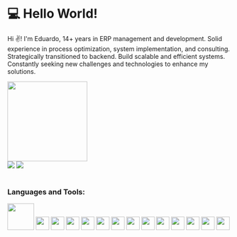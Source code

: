 # 💻 Hello World!
<p>

Hi ✌️! I'm Eduardo, 14+ years in ERP management and development. Solid experience in process optimization, system implementation, and consulting. Strategically transitioned to backend. Build scalable and efficient systems. Constantly seeking new challenges and technologies to enhance my solutions.
  
</p>
  

<div align:"center">
  <a href="https://github.com/EduPacheco1">
  <img loading="lazy" height="180em" src="https://github-readme-stats.vercel.app/api/top-langs/?username=EduPacheco1&layout=compact&langs_count=7&theme=dracula"/>
</div>

<div>
  <a href="https://www.linkedin.com/in/eduardo-pacheco-a9b64293/" target="_blank"><img loading="lazy" src="https://img.shields.io/badge/-LinkedIn-%230077B5?style=for-the-badge&logo=linkedin&logoColor=white" target="_blank"></a> 
  <a href = "mailto:edu.pacheco.carvalho@gmail.com"><img loading="lazy" src="https://img.shields.io/badge/Gmail-D14836?style=for-the-badge&logo=gmail&logoColor=white" target="_blank"></a>
</div>  
</br>
<div>
  <h3>Languages and Tools:</h3>
    <img src="https://cdn.jsdelivr.net/gh/devicons/devicon/icons/java/java-original-wordmark.svg" width="60" height="60"/>
    <img src="https://cdn.jsdelivr.net/gh/devicons/devicon/icons/spring/spring-original.svg" width="30" height="30"/> 
    <img src="https://cdn.jsdelivr.net/gh/devicons/devicon/icons/postgresql/postgresql-original-wordmark.svg" width="30" height="30"/>
    <img src="https://cdn.jsdelivr.net/gh/devicons/devicon/icons/mongodb/mongodb-original-wordmark.svg" width="30" height="30"/>
    <img src="https://cdn.jsdelivr.net/gh/devicons/devicon/icons/mysql/mysql-original-wordmark.svg" width="30" height="30"/>
    <img src="https://cdn.jsdelivr.net/gh/devicons/devicon/icons/microsoftsqlserver/microsoftsqlserver-line-wordmark.svg" width="30" height="30"/>
    <img src="https://cdn.jsdelivr.net/gh/devicons/devicon/icons/docker/docker-original-wordmark.svg" width="30" height="30"/>
    <img src="https://cdn.jsdelivr.net/gh/devicons/devicon/icons/amazonwebservices/amazonwebservices-plain-wordmark.svg" width="30" height="30"/>
    <img src="https://cdn.jsdelivr.net/gh/devicons/devicon/icons/eclipse/eclipse-original.svg" width="30" height="30"/>
    <img src="https://cdn.jsdelivr.net/gh/devicons/devicon/icons/vscode/vscode-original.svg" width="30" height="30"/>
    <img src="https://cdn.jsdelivr.net/gh/devicons/devicon/icons/git/git-original.svg" width="30" height="30"/>
    <img src="https://cdn.jsdelivr.net/gh/devicons/devicon/icons/github/github-original-wordmark.svg" width="30" height="30"/>
    <img src="https://cdn.jsdelivr.net/gh/devicons/devicon/icons/insomnia/insomnia-original.svg" width="30" height="30"/>
    <img src="https://cdn.jsdelivr.net/gh/devicons/devicon/icons/postman/postman-original-wordmark.svg" width="30" height="30"/>
</div>

